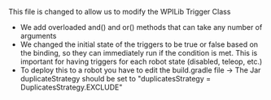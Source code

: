 This file is changed to allow us to modify the WPILib Trigger Class

* We add overloaded and() and or() methods that can take any number of arguments
* We changed the initial state of the triggers to be true or false based on the binding, so they can immediately run if the condition is met. This is important for having triggers for each robot state (disabled, teleop, etc.)
* To deploy this to a robot you have to edit the build.gradle file -> The Jar duplicateStrategy should be set to "duplicatesStrategy = DuplicatesStrategy.EXCLUDE"
